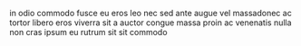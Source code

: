 in odio commodo fusce eu eros leo nec sed ante augue vel massadonec ac tortor
libero eros viverra sit a auctor congue massa proin ac venenatis nulla non cras
ipsum eu rutrum sit sit commodo